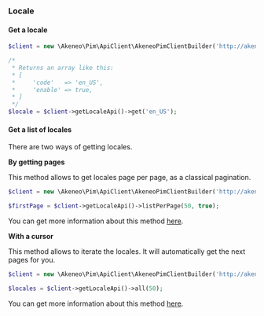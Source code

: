 ### Locale

#### Get a locale

```php
$client = new \Akeneo\Pim\ApiClient\AkeneoPimClientBuilder('http://akeneo.com/')->buildAuthenticatedByPassword('client_id', 'secret', 'admin', 'admin');

/*
 * Returns an array like this:
 * [
 *     'code'   => 'en_US',
 *     'enable' => true,
 * ]
 */
$locale = $client->getLocaleApi()->get('en_US');
```

#### Get a list of locales

There are two ways of getting locales.

**By getting pages**

This method allows to get locales page per page, as a classical pagination.

```php
$client = new \Akeneo\Pim\ApiClient\AkeneoPimClientBuilder('http://akeneo.com/')->buildAuthenticatedByPassword('client_id', 'secret', 'admin', 'admin');

$firstPage = $client->getLocaleApi()->listPerPage(50, true);
```

You can get more information about this method [here](/php-client/list-resources.html#by-getting-pages).

**With a cursor**

This method allows to iterate the locales. It will automatically get the next pages for you.

```php
$client = new \Akeneo\Pim\ApiClient\AkeneoPimClientBuilder('http://akeneo.com/')->buildAuthenticatedByPassword('client_id', 'secret', 'admin', 'admin');

$locales = $client->getLocaleApi()->all(50);
```

You can get more information about this method [here](/php-client/list-resources.html#with-a-cursor).
